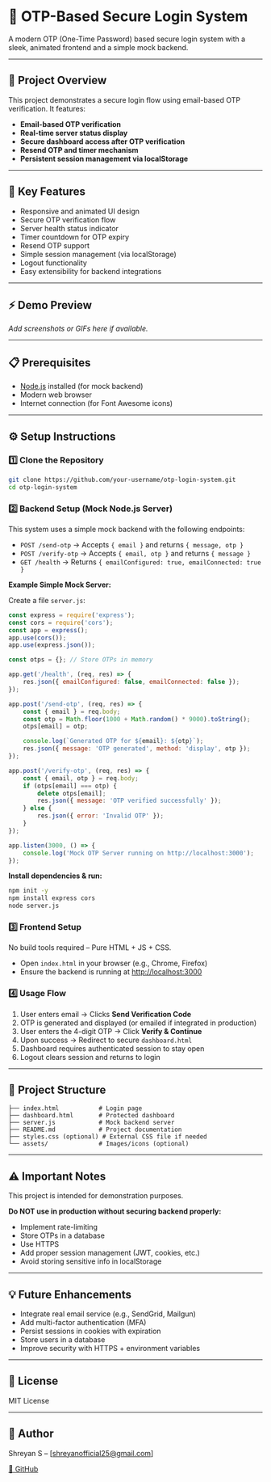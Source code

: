 # 🔐 OTP-Based Secure Login System

A modern OTP (One-Time Password) based secure login system with a sleek, animated frontend and a simple mock backend.

---

## 🚀 Project Overview

This project demonstrates a secure login flow using email-based OTP verification. It features:

- **Email-based OTP verification**
- **Real-time server status display**
- **Secure dashboard access after OTP verification**
- **Resend OTP and timer mechanism**
- **Persistent session management via localStorage**

---

## 🧱 Key Features

- Responsive and animated UI design
- Secure OTP verification flow
- Server health status indicator
- Timer countdown for OTP expiry
- Resend OTP support
- Simple session management (via localStorage)
- Logout functionality
- Easy extensibility for backend integrations

---

## ⚡ Demo Preview

*Add screenshots or GIFs here if available.*

---

## 📋 Prerequisites

- [Node.js](https://nodejs.org/) installed (for mock backend)
- Modern web browser
- Internet connection (for Font Awesome icons)

---

## ⚙️ Setup Instructions

### 1️⃣ Clone the Repository

```bash
git clone https://github.com/your-username/otp-login-system.git
cd otp-login-system
```

### 2️⃣ Backend Setup (Mock Node.js Server)

This system uses a simple mock backend with the following endpoints:

- `POST /send-otp` → Accepts `{ email }` and returns `{ message, otp }`
- `POST /verify-otp` → Accepts `{ email, otp }` and returns `{ message }`
- `GET /health` → Returns `{ emailConfigured: true, emailConnected: true }`

**Example Simple Mock Server:**

Create a file `server.js`:

```js
const express = require('express');
const cors = require('cors');
const app = express();
app.use(cors());
app.use(express.json());

const otps = {}; // Store OTPs in memory

app.get('/health', (req, res) => {
    res.json({ emailConfigured: false, emailConnected: false });
});

app.post('/send-otp', (req, res) => {
    const { email } = req.body;
    const otp = Math.floor(1000 + Math.random() * 9000).toString();
    otps[email] = otp;

    console.log(`Generated OTP for ${email}: ${otp}`);
    res.json({ message: 'OTP generated', method: 'display', otp });
});

app.post('/verify-otp', (req, res) => {
    const { email, otp } = req.body;
    if (otps[email] === otp) {
        delete otps[email];
        res.json({ message: 'OTP verified successfully' });
    } else {
        res.json({ error: 'Invalid OTP' });
    }
});

app.listen(3000, () => {
    console.log('Mock OTP Server running on http://localhost:3000');
});
```

**Install dependencies & run:**

```bash
npm init -y
npm install express cors
node server.js
```

### 3️⃣ Frontend Setup

No build tools required – Pure HTML + JS + CSS.

- Open `index.html` in your browser (e.g., Chrome, Firefox)
- Ensure the backend is running at [http://localhost:3000](http://localhost:3000)

### 4️⃣ Usage Flow

1. User enters email → Clicks **Send Verification Code**
2. OTP is generated and displayed (or emailed if integrated in production)
3. User enters the 4-digit OTP → Click **Verify & Continue**
4. Upon success → Redirect to secure `dashboard.html`
5. Dashboard requires authenticated session to stay open
6. Logout clears session and returns to login

---

## 📁 Project Structure

```
├── index.html           # Login page
├── dashboard.html       # Protected dashboard
├── server.js            # Mock backend server
├── README.md            # Project documentation
├── styles.css (optional) # External CSS file if needed
└── assets/              # Images/icons (optional)
```

---

## ⚠️ Important Notes

This project is intended for demonstration purposes.

**Do NOT use in production without securing backend properly:**

- Implement rate-limiting
- Store OTPs in a database
- Use HTTPS
- Add proper session management (JWT, cookies, etc.)
- Avoid storing sensitive info in localStorage

---

## 💡 Future Enhancements

- Integrate real email service (e.g., SendGrid, Mailgun)
- Add multi-factor authentication (MFA)
- Persist sessions in cookies with expiration
- Store users in a database
- Improve security with HTTPS + environment variables

---

## 📜 License

MIT License

---

## 👤 Author

Shreyan S – [shreyanofficial25@gmail.com]

[🔗 GitHub](https://github.com/Shreyan1590/OTP-Based-Login-System)
